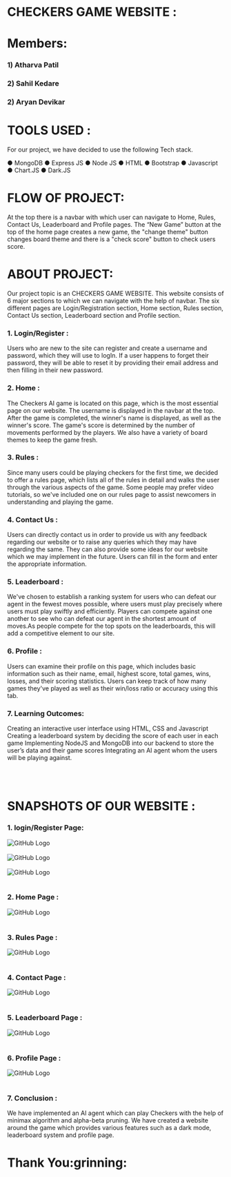 <h1>CHECKERS GAME WEBSITE :</h1>

<h1>Members:</h1>
<h3>1) Atharva Patil</h3>
<!-- <br> -->
<h3>2) Sahil Kedare</h3>
<!-- <br> -->
<h3>2) Aryan Devikar</h3>


<h1>TOOLS USED :</h2>

For our project, we have decided to use the following Tech stack.

● MongoDB 
● Express JS
● Node JS 
● HTML
● Bootstrap
● Javascript
● Chart.JS
● Dark.JS


<h1>FLOW OF PROJECT:</h1>

At the top there is a navbar with which user can navigate to Home, Rules, Contact Us, Leaderboard and Profile pages. The “New Game”  button at the top of the home page creates a new game, the "change theme" button changes board theme and there is a "check score" button to check users score.

<h1>ABOUT PROJECT:</h1>

Our project topic is an CHECKERS GAME WEBSITE. This website consists of 6 major sections to which we can navigate with the help of navbar. The six different pages are Login/Registration section, Home section, Rules section, Contact Us section, Leaderboard section  and Profile section.

<h3>1. Login/Register :</h3>

Users who are new to the site can register and create a username and password, which they will use to logIn. If a user happens to forget their password, they will be able to reset it by providing their email address and then filling in their new password.

<h3>2. Home :</h3>

The Checkers AI game is located on this page, which is the most essential page on our website. The username is displayed in the navbar at the top. After the game is completed, the winner's name is displayed, as well as the winner's score. The game's score is determined by the number of movements performed by the players. We also have a variety of board themes to keep the game fresh.


<h3>3. Rules :</h3>

Since many users could be playing checkers for the first time, we decided to offer a rules page, which lists all of the rules in detail and walks the user through the various aspects of the game. Some people may prefer video tutorials, so we've included one on our rules page to assist newcomers in understanding and playing the game.

<h3>4. Contact Us : </h3>

Users can directly contact us in order to provide us with any feedback regarding our website or to raise any queries which they may have regarding the same. They can also provide some ideas for our website which we may implement in the future.
Users can fill in the form and enter the appropriate information.

<h3>5. Leaderboard : </h3>

We've chosen to establish a ranking system for users who can defeat our agent in the fewest moves possible, where users must play precisely where users must play swiftly and efficiently.
Players can compete against one another to see who can defeat our agent in the shortest amount of moves.As people compete for the top spots on the leaderboards, this will add a competitive element to our site.

<h3>6. Profile : </h3>

Users can examine their profile on this page, which includes basic information such as their name, email, highest score, total games, wins, losses, and their scoring statistics. Users can keep track of how many games they've played as well as their win/loss ratio or accuracy using this tab.


<h3>7. Learning Outcomes: </h3>

Creating an interactive user interface using HTML, CSS and Javascript
Creating a leaderboard system by deciding the score of each user in each game
Implementing NodeJS and MongoDB into our backend to store the user’s data and their game scores
Integrating an AI agent whom the users will be playing against.


<br>
<br>

<h1>SNAPSHOTS OF OUR WEBSITE :</h1>

<h3>1. login/Register Page:</h3>

![GitHub Logo](/static/git_images/g1.png)
<br>
<br>
![GitHub Logo](/static/git_images/g2.png)
<br>
<br>
![GitHub Logo](/static/git_images/g3.png)
<br>
<br>

<h3>2. Home Page :</h3>

![GitHub Logo](/static/git_images/g4.png)
<br>
<br>

<h3>3. Rules Page :</h3>

![GitHub Logo](/static/git_images/g5.png)
<br>
<br>

<h3>4. Contact Page :</h3>

![GitHub Logo](/static/git_images/g6.png)
<br>
<br>

<h3>5. Leaderboard Page :</h3>

![GitHub Logo](/static/git_images/g7.png)
<br>
<br>

<h3>6. Profile Page :</h3>

![GitHub Logo](/static/git_images/g8.png)
<br>
<br>

<h3>7. Conclusion :</h3>

We have implemented an AI agent which can play Checkers with the help of minimax algorithm and alpha-beta pruning. 
We have created a website around the game which provides various features such as a dark mode, leaderboard system and profile page.

<h1>Thank You:grinning:
